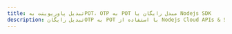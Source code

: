 ---title: تبدیل پاورپوینت بهPOT، OTP به POT مبدل رایگان یا Nodejs SDKdescription: تبدیل رایگانOTP به POT با استفاده از Nodejs Cloud APIs & SDK. همچنین اسناد Microsoft PowerPoint را در Cloud ایجاد، ویرایش و رندر کنید.---